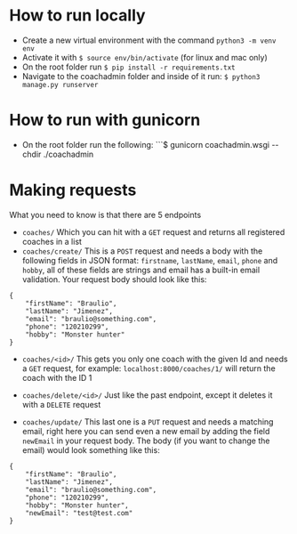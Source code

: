 # How to run locally

- Create a new virtual environment with the command ```python3 -m venv env```
- Activate it with ```$ source env/bin/activate``` (for linux and mac only)
- On the root folder run ```$ pip install -r requirements.txt```
- Navigate to the coachadmin folder and inside of it run: ```$ python3 manage.py runserver```

# How to run with gunicorn
- On the root folder run the following: ```$ gunicorn coachadmin.wsgi --chdir ./coachadmin

# Making requests

What you need to know is that there are 5 endpoints 
- ```coaches/``` Which you can hit with a ```GET``` request and returns all registered coaches in a list
- ```coaches/create/``` This is a ```POST``` request and needs a body with the following fields in JSON format: ```firstname```, ```lastName```, ```email```, ```phone``` and ```hobby```, all of these fields are strings and email has a built-in email validation. Your request body should look like this:
```
{
	"firstName": "Braulio",
	"lastName": "Jimenez",
	"email": "braulio@something.com",
	"phone": "120210299",
	"hobby": "Monster hunter"
}
```

- ```coaches/<id>/``` This gets you only one coach with the given Id and needs a ```GET``` request, for example: ```localhost:8000/coaches/1/``` will return the coach with the ID 1

- ```coaches/delete/<id>/``` Just like the past endpoint, except it deletes it with a ```DELETE``` request

- ```coaches/update/``` This last one is a ```PUT``` request and needs a matching email, right here you can send even a new email by adding the field ```newEmail``` in your request body. The body (if you want to change the email) would look something like this:
```
{
	"firstName": "Braulio",
	"lastName": "Jimenez",
	"email": "braulio@something.com",
	"phone": "120210299",
	"hobby": "Monster hunter",
    "newEmail": "test@test.com"
}
```

